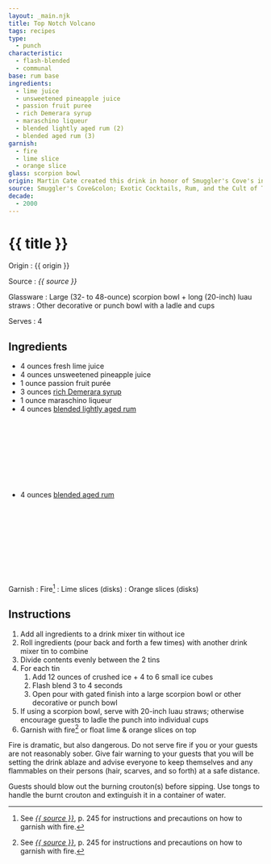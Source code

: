 ```yaml
---
layout: _main.njk
title: Top Notch Volcano
tags: recipes
type:
  - punch
characteristic:
  - flash-blended
  - communal
base: rum base
ingredients:
  - lime juice
  - unsweetened pineapple juice
  - passion fruit puree
  - rich Demerara syrup
  - maraschino liqueur
  - blended lightly aged rum (2)
  - blended aged rum (3)
garnish:
  - fire
  - lime slice
  - orange slice
glass: scorpion bowl
origin: Martin Cate created this drink in honor of Smuggler's Cove's interior designer, Ignacio "Notch" Gonzalez.
source: Smuggler's Cove&colon; Exotic Cocktails, Rum, and the Cult of Tiki
decade:
  - 2000
---
```

<!-- markdownlint-disable MD025 -->
# {{ title }}
<!-- markdownlint-disable MD025 -->

Origin
  : {{ origin }}

Source
  : <cite>{{ source }}</cite>

Glassware
  : Large (32- to 48-ounce) scorpion bowl + long (20-inch) luau straws
  : Other decorative or punch bowl with a ladle and cups

Serves
  : 4

## Ingredients

* 4 ounces fresh lime juice
* 4 ounces unsweetened pineapple juice
* 1 ounce passion fruit purée
* 3 ounces [rich Demerara syrup](/mixes/2-1-simple-syrup)
* 1 ounce maraschino liqueur
* 4 ounces [blended lightly aged rum](/rums/04-rum-blended-lightly-aged/)<icon-l space="1em" class="bigger" label="(2)"><span class="with-icon"><svg class="icon"><use href="/assets/images/icons/circle-2.svg#circle-2"></use></svg></span></icon-l>
* 4 ounces [blended aged rum](/rums/05-rum-blended-aged/)<icon-l space="1em" class="bigger" label="(3)"><span class="with-icon"><svg class="icon"><use href="/assets/images/icons/circle-3.svg#circle-3"></use></svg></span></icon-l>

Garnish
  : Fire[^1]
  : Lime slices (disks)
  : Orange slices (disks)

## Instructions

1. Add all ingredients to a drink mixer tin without ice
2. Roll ingredients (pour back and forth a few times) with another drink mixer tin to combine
3. Divide contents evenly between the 2 tins
4. For each tin
   1. Add 12 ounces of crushed ice + 4 to 6 small ice cubes
   2. Flash blend 3 to 4 seconds
   3. Open pour with gated finish into a large scorpion bowl or other decorative or punch bowl
5. If using a scorpion bowl, serve with 20-inch luau straws; otherwise encourage guests to ladle the punch into individual cups
6. Garnish with fire[^1] or float lime & orange slices on top

[^1]: See <cite><a href="https://www.smugglerscovesf.com/store/smugglers-cove-exotic-cocktails-rum-and-the-cult-of-tiki-signed" rel="external noopener" target="_blank">{{ source }}</a></cite>, p. 245 for instructions and precautions on how to garnish with fire.

<tiki-callout type="danger">

  Fire is dramatic, but also dangerous. Do not serve fire if you or your guests are not reasonably sober. Give fair warning to your guests that you will be setting the drink ablaze and advise everyone to keep themselves and any flammables on their persons (hair, scarves, and so forth) at a safe distance.

  Guests should blow out the burning crouton(s) before sipping. Use tongs to handle the burnt crouton and extinguish it in a container of water.

</tiki-callout>
